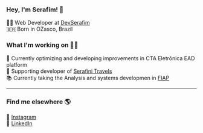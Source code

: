 ### Hey, I'm Serafim! 👋

:technologist: Web Developer at [DevSerafim](www.devserafim.com.br) <br>
🇧🇷 Born in OZasco, Brazil <br>

### What I'm working on 👨‍💻

:office: Currently optimizing and developing improvements in CTA Eletrônica EAD platform <br>
:office: Supporting developer of [Serafini Travels](https://serafinitravels.com.br) <br>
📚 Currently taking the Analysis and systems developmen  in [FIAP](https://www.fiap.com.br/)

___
<!--
### My Stats

[![Anurag's GitHub stats](https://github-readme-stats.vercel.app/api?username=jhonatanserafim)](https://github.com/jhonatanserafim/github-readme-stats) <br>
[![Top Langs](https://github-readme-stats.vercel.app/api/top-langs/?username=jhonatanserafim)](https://github.com/jhonatanserafim/github-readme-stats)

-->

### Find me elsewhere 🌎

<!--🚀 (Site)[]<br> -->
📸 [Instagram](https://www.instagram.com/jhonatanserafim)<br>
💼 [LinkedIn](https://www.linkedin.com/in/jhonatan-serafim/)<br>

<!--
**JhonatanSerafim/JhonatanSerafim** is a ✨ _special_ ✨ repository because its `README.md` (this file) appears on your GitHub profile.

Here are some ideas to get you started:

- 🔭 I’m currently working on ...
- 🌱 I’m currently learning ...
- 👯 I’m looking to collaborate on ...
- 🤔 I’m looking for help with ...
- 💬 Ask me about ...
- 📫 How to reach me: ...
- 😄 Pronouns: ...
- ⚡ Fun fact: ...
-->

